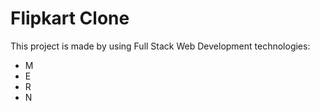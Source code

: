 <h1>Flipkart Clone</h1>
<p>This project is made by using Full Stack Web Development technologies: </p>
<ul>
  <li>M</li>
  <li>E</li>
  <li>R</li>
  <li>N</LI>
</ul>
